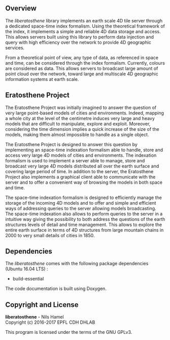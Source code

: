 ## Overview

The _liberatosthene_ library implements an earth scale 4D tile server through a dedicated space-time index formalism. Using the theoretical framework of the index, it implements a simple and reliable 4D data storage and access. This allows servers built using this library to perform data injection and query with high efficiency over the network to provide 4D geographic services.

From a theoretical point of view, any type of data, as referenced in space and time, can be considered through the index formalism. Currently, colours are considered as data. This allows servers to broadcast large amount of point cloud over the network, toward large and multiscale 4D geographic information systems at earth scale.

## Eratosthene Project

The Eratosthene Project was initially imagined to answer the question of very large point-based models of cities and environments. Indeed, mapping a whole city at the level of the centimetre induces very large and heavy models that are difficult to manipulate, explore and exploit. Moreover, considering the time dimension implies a quick increase of the size of the models, making them almost impossible to handle as a single object.

The Eratosthene Project is designed to answer this question by implementing an space-time indexation formalism able to handle, store and access very large 4D models of cities and environments. The indexation formalism is used to implement a server able to manage, store and broadcast very large 4D models distributed all over the earth surface and covering large period of time. In addition to the server, the Eratosthene Project also implements a graphical client able to communicate with the server and to offer a convenient way of browsing the models in both space and time.

The space-time indexation formalism is designed to efficiently manage the storage of the incoming 4D models and to offer and simple and efficient ways of addressing queries to the server allowing models broadcasting. The space-time indexation also allows to perform queries to the server in a intuitive way giving the possibility to both address the questions of the earth structures levels of detail and time management. This allows to explore the entire earth surface in terms of 4D structures from large mountain chains in 2000 to very small details of cities in 1850.

## Dependencies

The _liberatosthene_ comes with the following package dependencies (Ubuntu 16.04 LTS) :

* build-essential

The code documentation is built using Doxygen.

## Copyright and License

**liberatosthene** - Nils Hamel <br >
Copyright (c) 2016-2017 EPFL CDH DHLAB

This program is licensed under the terms of the GNU GPLv3.
